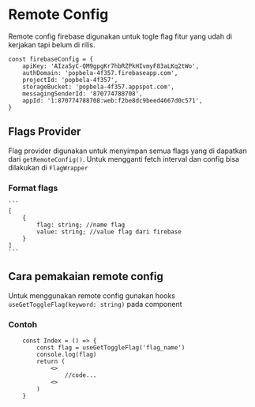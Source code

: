 
# Remote Config

Remote config firebase digunakan untuk togle flag fitur yang udah di kerjakan tapi belum di rilis.
```
const firebaseConfig = {
    apiKey: 'AIzaSyC-QM9gpgKr7hbRZPkHIvmyF83aLKq2tWo',
    authDomain: 'popbela-4f357.firebaseapp.com',
    projectId: 'popbela-4f357',
    storageBucket: 'popbela-4f357.appspot.com',
    messagingSenderId: '870774788708',
    appId: '1:870774788708:web:f2be8dc9beed4667d0c571',
}
```

## Flags Provider
Flag provider digunakan untuk menyimpan semua flags yang di dapatkan dari `getRemoteConfig()`. Untuk mengganti fetch interval dan config bisa dilakukan di `FlagWrapper`

### Format flags 
    ```
    [
        {
            flag: string; //name flag
            value: string; //value flag dari firebase
        }
    ]
    ```
## Cara pemakaian remote config
Untuk menggunakan remote config gunakan hooks `useGetToggleFlag(keyword: string)` pada component
### Contoh
```
    const Index = () => {
        const flag = useGetToggleFlag('flag_name')
        console.log(flag)
        return (
            <>
                //code...
            <>
        )
    } 
```    